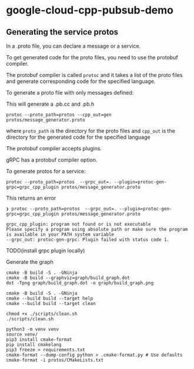 # google-cloud-cpp-pubsub-demo

## Generating the service protos

In a .proto file, you can declare a message or a service.

To get generated code for the proto files, you need to use the protobuf compiler.

The protobuf compiler is called `protoc` and it takes a list of the proto files and generate corresponding code for the specified language.

To generate a proto file with only messages defined:

This will generate a .pb.cc and .pb.h

```
protoc --proto_path=protos --cpp_out=gen protos/message_generator.proto
```

where `proto_path` is the directory for the proto files
and `cpp_out` is the directory for the generated code for the specified language

The protobuf compiler accepts plugins.

gRPC has a protobuf compiler option.

To generate protos for a service:

```
protoc --proto_path=protos  --grpc_out=. --plugin=protoc-gen-grpc=grpc_cpp_plugin protos/message_generator.proto
```

This returns an error 
```
❯ protoc --proto_path=protos  --grpc_out=. --plugin=protoc-gen-grpc=grpc_cpp_plugin protos/message_generator.proto

grpc_cpp_plugin: program not found or is not executable
Please specify a program using absolute path or make sure the program is available in your PATH system variable
--grpc_out: protoc-gen-grpc: Plugin failed with status code 1.
```

TODO(install grpc plugin locally)

Generate the graph
```
cmake -B build -S . -GNinja
cmake -B build --graphviz=graph/build_graph.dot 
dot -Tpng graph/build_graph.dot -o graph/build_graph.png
```

```
cmake -B build -S . -GNinja
cmake --build build --target help
cmake --build build --target clean
```


```
chmod +x ./scripts/clean.sh
./scripts/clean.sh
```


```
python3 -m venv venv
source venv/
pip3 install cmake-format
pip install cmakelang
pip3 freeze > requirements.txt
cmake-format --dump-config python > .cmake-format.py # Use defaults
cmake-format -i protos/CMakeLists.txt
```